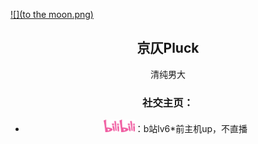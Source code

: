 [![](to the moon.png)](https://space.bilibili.com/10961143?spm_id_from=333.337.0.0)

<div align="center">

## 京仄Pluck

清纯男大

### **社交主页：**

-   <a href="https://space.bilibili.com/10961143?spm_id_from=333.337.0.0"><code><img height="20" width="50" src="./images/bilibili.png"></code></a>：b站lv6*前主机up，不直播
